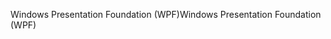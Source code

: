 <span data-ttu-id="8e897-101">Windows Presentation Foundation (WPF)</span><span class="sxs-lookup"><span data-stu-id="8e897-101">Windows Presentation Foundation (WPF)</span></span>